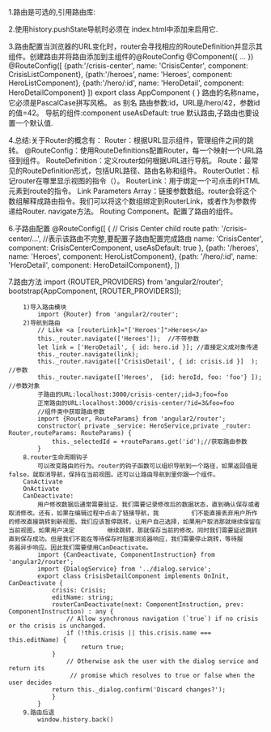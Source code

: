 1.路由是可选的,引用路由库:
    <script src="node_modules/angular2/bundles/router.dev.js"></script>
    
2.使用history.pushState导航时必须在 index.html中添加<base href>来启用它.
    <head> <base href="/"></head>
    
3.路由配置当浏览器的URL变化时，router会寻找相应的RouteDefinition并显示其组件。创建路由并将路由添加到主组件的@RouteConfig
    @Component({ ... })
    @RouteConfig([
        {path:'/crisis-center', name: 'CrisisCenter', component: CrisisListComponent},
        {path:'/heroes',        name: 'Heroes',       component: HeroListComponent},
        {path:'/hero/:id',      name: 'HeroDetail',   component: HeroDetailComponent}
    ])
    export class AppComponent { }
路由的名称name，它必须是PascalCase拼写风格。 as 别名
路由参数:id，URL是/hero/42，参数id的值=42。
导航的组件:component 
useAsDefault: true 默认路由,子路由也要设置一个默认值.

4.总结:关于Router的概念有：
    Router：根据URL显示组件，管理组件之间的跳转。
    @RouteConfig：使用RouteDefinitions配置Router，每一个映射一个URL路径到组件。
    RouteDefinition：定义router如何根据URL进行导航。
    Route：最常见的RouteDefinition形式，包括URL路径、路由名称和组件。
    RouterOutlet：标记router在哪里显示视图的指令（<router-outlet>）。
    RouterLink：用于绑定一个可点击的HTML元素到route的指令。
    Link Parameters Array：链接参数数组。router会将这个数组解释成路由指令。我们可以将这个数组绑定到RouterLink，或者作为参数传递给Router.     navigate方法。
    Routing Component。配置了路由的组件。
    
6.子路由配置
    @RouteConfig([
        { // Crisis Center child route
            path: '/crisis-center/...', //表示该路由不完整,要配置子路由配置完成路由
            name: 'CrisisCenter',
            component: CrisisCenterComponent,
            useAsDefault: true },
            {path: '/heroes',   name: 'Heroes',     component: HeroListComponent},
            {path: '/hero/:id', name: 'HeroDetail', component: HeroDetailComponent},
        ])
    
7.路由方法
        import {ROUTER_PROVIDERS} from 'angular2/router';
        bootstrap(AppComponent, [ROUTER_PROVIDERS]);
        
        1)导入路由模块
            import {Router} from 'angular2/router';
        2)导航到路由
            // Like <a [routerLink]="['Heroes']">Heroes</a>
            this._router.navigate(['Heroes']);  //不带参数
            let link = ['HeroDetail', { id: hero.id }]; //直接定义成对象传递
            this._router.navigate(link);
            this._router.navigate(['CrisisDetail', { id: crisis.id }]  ); //参数
            this._router.navigate(['Heroes',  {id: heroId, foo: 'foo'} ]); //参数对象 
            子路由的URL:localhost:3000/crisis-center/;id=3;foo=foo
            正常路由的URL:localhost:3000/crisis-center/?id=3&foo=foo
            //组件类中获取路由参数
            import {Router, RouteParams} from 'angular2/router';
            constructor( private _service: HeroService,private _router: Router,routeParams: RouteParams) {
                this._selectedId = +routeParams.get('id');//获取路由参数
            }
        8.router生命周期钩子
            可以改变路由的行为。router的钩子函数可以组织导航到一个路径，如果返回值是false，就取消导航，保持在当前视图。还可以让路由导航到里你跟一个组件。
        CanActivate
        OnActivate
        CanDeactivate:
            用户修改数据后通常需要验证，我们需要记录修改后的数据状态，直到确认保存或者取消修改。还有，如果在编辑过程中点击了链接导航，我         们不能直接丢弃用户所作的修改直接跳转到新视图，我们应该暂停跳转，让用户自己选择，如果用户取消那就继续保留在当前视图，如果用户决定         继续跳转，那就保存当前的修改。同时我们需要延迟跳转直到保存成功。但是我们不能在等待保存时阻塞浏览器响应，我们需要停止跳转，等待服         务器异步响应。因此我们需要使用CanDeactivate。
            import {CanDeactivate, ComponentInstruction} from 'angular2/router';
            import {DialogService} from '../dialog.service';
            export class CrisisDetailComponent implements OnInit, CanDeactivate {
                crisis: Crisis;
                editName: string;
                routerCanDeactivate(next: ComponentInstruction, prev: ComponentInstruction) : any {
                    // Allow synchronous navigation (`true`) if no crisis or the crisis is unchanged.
                    if (!this.crisis || this.crisis.name === this.editName) {
                        return true;
                }
                    // Otherwise ask the user with the dialog service and return its
                     // promise which resolves to true or false when the user decides
                return this._dialog.confirm('Discard changes?');
                }
            }
        9.路由后退
            window.history.back()
            

